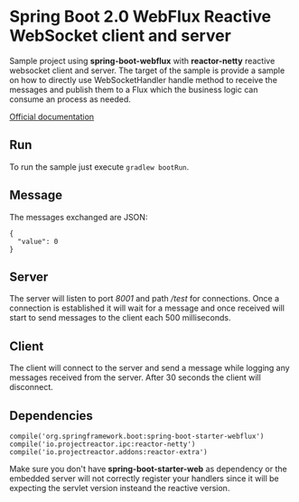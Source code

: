 # Spring Boot 2.0 WebFlux Reactive WebSocket client and server

Sample project using **spring-boot-webflux** with **reactor-netty** reactive websocket client and server. The target of the sample is provide a sample on how to directly use WebSocketHandler handle method to receive the messages and publish them to a Flux which the business logic can consume an process as needed. 

[Official documentation](https://docs.spring.io/spring/docs/current/spring-framework-reference/web-reactive.html#webflux-websocket)

## Run

To run the sample just execute `gradlew bootRun`.

## Message

The messages exchanged are JSON:

```
{
  "value": 0
}
```

## Server

The server will listen to port *8001* and path */test* for connections. Once a connection is established it will wait for a message and once received will start to send messages to the client each 500 milliseconds.

## Client

The client will connect to the server and send a message while logging any messages received from the server. After 30 seconds the client will disconnect.

## Dependencies

```
compile('org.springframework.boot:spring-boot-starter-webflux')
compile('io.projectreactor.ipc:reactor-netty')
compile('io.projectreactor.addons:reactor-extra')
```

Make sure you don't have **spring-boot-starter-web** as dependency or the embedded server will not correctly register your handlers since it will be expecting the servlet version insteand the reactive version.